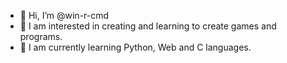- 👋 Hi, I’m @win-r-cmd
- 👀 I am interested in creating and learning to create games and programs.
- 🌱 I am currently learning Python, Web and C languages.
